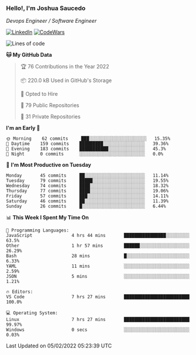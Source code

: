 ### Hello!, I'm Joshua Saucedo
*Devops Engineer / Software Engineer*  

[![LinkedIn](https://img.shields.io/badge/LinkedIn-0073b1?logo=linkedin&style=flat-square&logoColor=white)](https://www.linkedin.com/in/joshua-nathanael-saucedo-uriarte-bb0336169/)
[![CodeWars](https://www.codewars.com/users/joshuansu0897/badges/micro)](https://www.codewars.com/users/joshuansu0897)

<!--START_SECTION:waka-->
![Lines of code](https://img.shields.io/badge/From%20Hello%20World%20I%27ve%20Written-2%20Million%20lines%20of%20code-blue)

**🐱 My GitHub Data** 

> 🏆 76 Contributions in the Year 2022
 > 
> 📦 220.0 kB Used in GitHub's Storage 
 > 
> 💼 Opted to Hire
 > 
> 📜 79 Public Repositories 
 > 
> 🔑 31 Private Repositories  
 > 
**I'm an Early 🐤** 

```text
🌞 Morning    62 commits     ███░░░░░░░░░░░░░░░░░░░░░░   15.35% 
🌆 Daytime    159 commits    █████████░░░░░░░░░░░░░░░░   39.36% 
🌃 Evening    183 commits    ███████████░░░░░░░░░░░░░░   45.3% 
🌙 Night      0 commits      ░░░░░░░░░░░░░░░░░░░░░░░░░   0.0%

```
📅 **I'm Most Productive on Tuesday** 

```text
Monday       45 commits     ██░░░░░░░░░░░░░░░░░░░░░░░   11.14% 
Tuesday      79 commits     █████░░░░░░░░░░░░░░░░░░░░   19.55% 
Wednesday    74 commits     ████░░░░░░░░░░░░░░░░░░░░░   18.32% 
Thursday     77 commits     ████░░░░░░░░░░░░░░░░░░░░░   19.06% 
Friday       57 commits     ███░░░░░░░░░░░░░░░░░░░░░░   14.11% 
Saturday     46 commits     ██░░░░░░░░░░░░░░░░░░░░░░░   11.39% 
Sunday       26 commits     █░░░░░░░░░░░░░░░░░░░░░░░░   6.44%

```


📊 **This Week I Spent My Time On** 

```text
💬 Programming Languages: 
JavaScript               4 hrs 44 mins       ████████████████░░░░░░░░░   63.5% 
Other                    1 hr 57 mins        ██████░░░░░░░░░░░░░░░░░░░   26.29% 
Bash                     28 mins             █░░░░░░░░░░░░░░░░░░░░░░░░   6.33% 
YAML                     11 mins             ░░░░░░░░░░░░░░░░░░░░░░░░░   2.59% 
JSON                     5 mins              ░░░░░░░░░░░░░░░░░░░░░░░░░   1.21%

🔥 Editors: 
VS Code                  7 hrs 27 mins       █████████████████████████   100.0%

💻 Operating System: 
Linux                    7 hrs 27 mins       █████████████████████████   99.97% 
Windows                  0 secs              ░░░░░░░░░░░░░░░░░░░░░░░░░   0.03%

```


 Last Updated on 05/02/2022 05:23:39 UTC
<!--END_SECTION:waka-->
